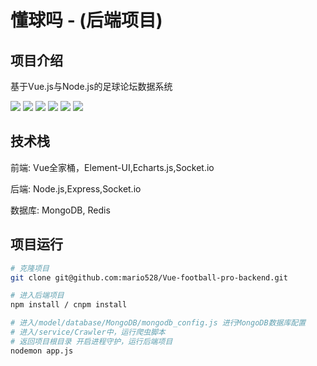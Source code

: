 # 懂球吗 - (后端项目)

## 项目介绍

基于Vue.js与Node.js的足球论坛数据系统

![](https://img.shields.io/badge/Node-4.0.0-green.svg)
![](https://img.shields.io/badge/cheerio-1.0.0-green.svg)
![](https://img.shields.io/badge/mysql-2.16-green.svg)
![](https://img.shields.io/badge/qiniu-7.2.1-green.svg)
![](https://img.shields.io/badge/socket.io-2.2.0-green.svg)
![](https://img.shields.io/badge/superagent-4.1.0-green.svg)

## 技术栈

前端: Vue全家桶，Element-UI,Echarts.js,Socket.io

后端: Node.js,Express,Socket.io

数据库: MongoDB, Redis

## 项目运行

``` bash
# 克隆项目
git clone git@github.com:mario528/Vue-football-pro-backend.git

# 进入后端项目
npm install / cnpm install

# 进入/model/database/MongoDB/mongodb_config.js 进行MongoDB数据库配置
# 进入/service/Crawler中，运行爬虫脚本
# 返回项目根目录 开启进程守护，运行后端项目
nodemon app.js

```
